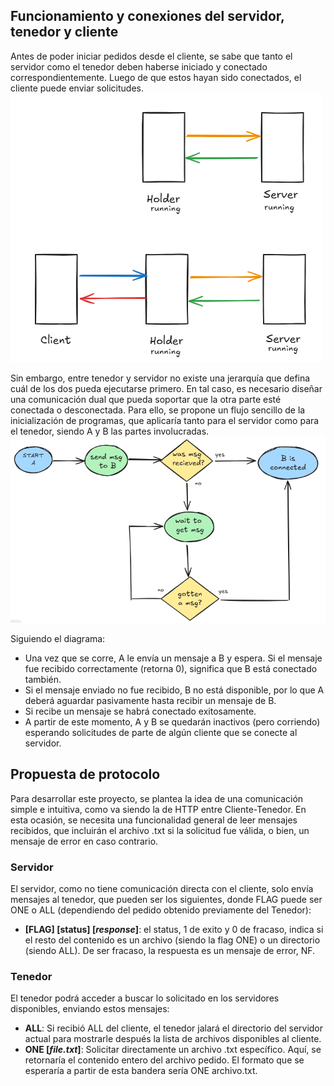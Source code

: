 ## Funcionamiento y conexiones del servidor, tenedor y cliente
Antes de poder iniciar pedidos desde el cliente, se sabe que tanto el servidor como el tenedor deben haberse iniciado y conectado correspondientemente. Luego de que estos hayan sido conectados, el cliente puede enviar solicitudes.
![](img/connections.png)


Sin embargo, entre tenedor y servidor no existe una jerarquía que defina cuál de los dos pueda ejecutarse primero. En tal caso, es necesario diseñar una comunicación dual que pueda soportar que la otra parte esté conectada o desconectada. Para ello, se propone un flujo sencillo de la inicialización de programas, que aplicaría tanto para el servidor como para el tenedor, siendo A y B las partes involucradas.
![](img/diagram.png)


Siguiendo el diagrama:
* Una vez que se corre, A le envía un mensaje a B y espera. Si el mensaje fue recibido correctamente (retorna 0), significa que B está conectado también.
* Si el mensaje enviado no fue recibido, B no está disponible, por lo que A deberá aguardar pasivamente hasta recibir un mensaje de B.
* Si recibe un mensaje se habrá conectado exitosamente.
* A partir de este momento, A y B se quedarán inactivos (pero corriendo) esperando solicitudes de parte de algún cliente que se conecte al servidor.

## Propuesta de protocolo
Para desarrollar este proyecto, se plantea la idea de una comunicación simple e intuitiva, como va siendo la de HTTP entre Cliente-Tenedor. En esta ocasión, se necesita una funcionalidad general de leer mensajes recibidos, que incluirán el archivo .txt si la solicitud fue válida, o bien, un mensaje de error en caso contrario.


### Servidor
El servidor, como no tiene comunicación directa con el cliente, solo envía mensajes al tenedor, que pueden ser los siguientes, donde FLAG puede ser ONE o ALL (dependiendo del pedido obtenido previamente del Tenedor):
* **[FLAG] [status] [_response_]**: el status, 1 de exito y 0 de fracaso, indica si el resto del contenido es un archivo (siendo la flag ONE) o un directorio (siendo ALL). De ser fracaso, la respuesta es un mensaje de error, NF.


### Tenedor
El tenedor podrá acceder a buscar lo solicitado en los servidores disponibles, enviando estos mensajes:
* **ALL**: Si recibió ALL del cliente, el tenedor jalará el directorio del servidor actual para mostrarle después la lista de archivos disponibles al cliente.
* **ONE [_file.txt_]**: Solicitar directamente un archivo .txt específico. Aquí, se retornaría el contenido entero del archivo pedido. El formato que se esperaría a partir de esta bandera sería ONE archivo.txt.
